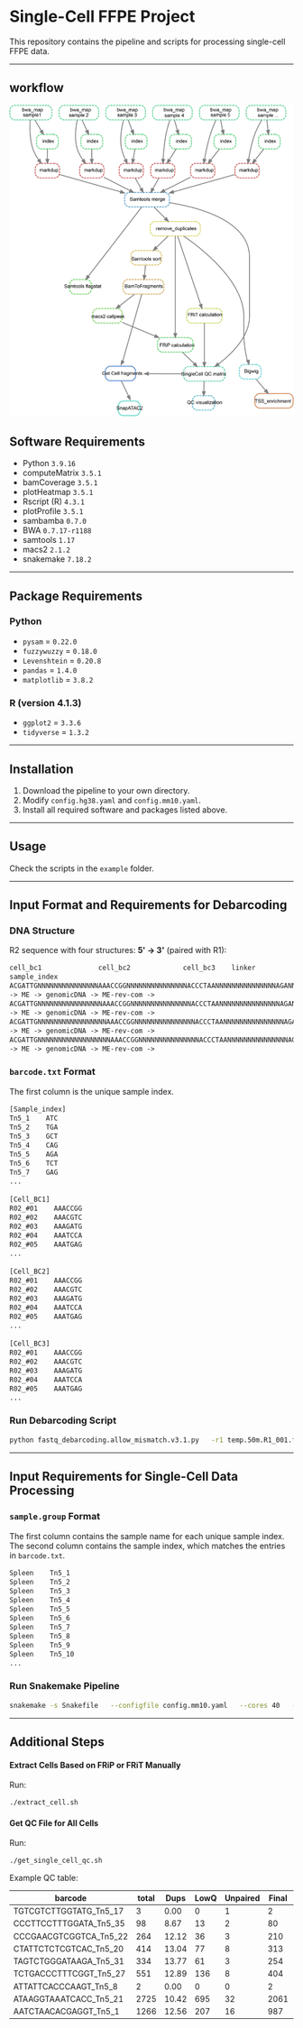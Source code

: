 
# Single-Cell FFPE Project

This repository contains the pipeline and scripts for processing single-cell FFPE data.

---
## workflow

![Workflow](workflow.jpg)

## Software Requirements

- Python `3.9.16`
- computeMatrix `3.5.1`
- bamCoverage `3.5.1`
- plotHeatmap `3.5.1`
- Rscript (R) `4.3.1`
- plotProfile `3.5.1`
- sambamba `0.7.0`
- BWA `0.7.17-r1188`
- samtools `1.17`
- macs2 `2.1.2`
- snakemake `7.18.2`

---

## Package Requirements

### Python
- `pysam` = `0.22.0`
- `fuzzywuzzy` = `0.18.0`
- `Levenshtein` = `0.20.8`
- `pandas` = `1.4.0`
- `matplotlib` = `3.8.2`

### R (version 4.1.3)
- `ggplot2` = `3.3.6`
- `tidyverse` = `1.3.2`

---

## Installation

1. Download the pipeline to your own directory.
2. Modify `config.hg38.yaml` and `config.mm10.yaml`.
3. Install all required software and packages listed above.

---

## Usage

Check the scripts in the `example` folder.

---

## Input Format and Requirements for Debarcoding

### DNA Structure

R2 sequence with four structures: **5' → 3'** (paired with R1):

```
cell_bc1              cell_bc2             cell_bc3    linker   sample_index
ACGATTGNNNNNNNNNNNNNNNAAACCGGNNNNNNNNNNNNNNNACCCTAANNNNNNNNNNNNNNNAGANNNNNNNNNNNNNNNNNNN   -> ME -> genomicDNA -> ME-rev-com ->
ACGATTGNNNNNNNNNNNNNNNNAAACCGGNNNNNNNNNNNNNNNACCCTAANNNNNNNNNNNNNNNAGANNNNNNNNNNNNNNNNNNN   -> ME -> genomicDNA -> ME-rev-com ->
ACGATTGNNNNNNNNNNNNNNNNNAAACCGGNNNNNNNNNNNNNNNACCCTAANNNNNNNNNNNNNNNAGANNNNNNNNNNNNNNNNNNN   -> ME -> genomicDNA -> ME-rev-com ->
ACGATTGNNNNNNNNNNNNNNNNNNAAACCGGNNNNNNNNNNNNNNNACCCTAANNNNNNNNNNNNNNNAGANNNNNNNNNNNNNNNNNNN   -> ME -> genomicDNA -> ME-rev-com ->
```

### `barcode.txt` Format

The first column is the unique sample index.

```
[Sample_index]
Tn5_1    ATC
Tn5_2    TGA
Tn5_3    GCT
Tn5_4    CAG
Tn5_5    AGA
Tn5_6    TCT
Tn5_7    GAG
...

[Cell_BC1]
R02_#01    AAACCGG
R02_#02    AAACGTC
R02_#03    AAAGATG
R02_#04    AAATCCA
R02_#05    AAATGAG
...

[Cell_BC2]
R02_#01    AAACCGG
R02_#02    AAACGTC
R02_#03    AAAGATG
R02_#04    AAATCCA
R02_#05    AAATGAG
...

[Cell_BC3]
R02_#01    AAACCGG
R02_#02    AAACGTC
R02_#03    AAAGATG
R02_#04    AAATCCA
R02_#05    AAATGAG
...
```

### Run Debarcoding Script

```bash
python fastq_debarcoding.allow_mismatch.v3.1.py   -r1 temp.50m.R1_001.fastq.gz   -r2 temp.50m.R2_001.fastq.gz   -b barcode.txt   -o 01.debarcoding_17   -p 20   -ml 17
```

---

## Input Requirements for Single-Cell Data Processing

### `sample.group` Format

The first column contains the sample name for each unique sample index.  
The second column contains the sample index, which matches the entries in `barcode.txt`.

```
Spleen    Tn5_1
Spleen    Tn5_2
Spleen    Tn5_3
Spleen    Tn5_4
Spleen    Tn5_5
Spleen    Tn5_6
Spleen    Tn5_7
Spleen    Tn5_8
Spleen    Tn5_9
Spleen    Tn5_10
...
```

### Run Snakemake Pipeline

```bash
snakemake -s Snakefile   --configfile config.mm10.yaml   --cores 40   --config quality=2   --config FRiT=15   --config unique_frags=200
```

---

## Additional Steps

#### Extract Cells Based on FRiP or FRiT Manually

Run:

```bash
./extract_cell.sh
```

#### Get QC File for All Cells

Run:

```bash
./get_single_cell_qc.sh
```

Example QC table:

| barcode                   | total | Dups  | LowQ | Unpaired | Final | FRiP  | FRiT  |
|---------------------------|-------|-------|------|----------|-------|-------|-------|
| TGTCGTCTTGGTATG_Tn5_17    | 3     | 0.00  | 0    | 1        | 2     | 0.00  | 0.00  |
| CCCTTCCTTTGGATA_Tn5_35    | 98    | 8.67  | 13   | 2        | 80    | 13.75 | 20.00 |
| CCCGAACGTCGGTCA_Tn5_22    | 264   | 12.12 | 36   | 3        | 210   | 14.52 | 17.86 |
| CTATTCTCTCGTCAC_Tn5_20    | 414   | 13.04 | 77   | 8        | 313   | 13.74 | 13.74 |
| TAGTCTGGGATAAGA_Tn5_31    | 334   | 13.77 | 61   | 3        | 254   | 12.80 | 16.54 |
| TCTGACCCTTTCGGT_Tn5_27    | 551   | 12.89 | 136  | 8        | 404   | 10.52 | 13.24 |
| ATTATTCACCCAAGT_Tn5_8     | 2     | 0.00  | 0    | 0        | 2     | 0.00  | 0.00  |
| ATAAGGTAAATCACC_Tn5_21    | 2725  | 10.42 | 695  | 32       | 2061  | 6.91  | 11.52 |
| AATCTAACACGAGGT_Tn5_1     | 1266  | 12.56 | 207  | 16       | 987   | 10.89 | 15.50 |
